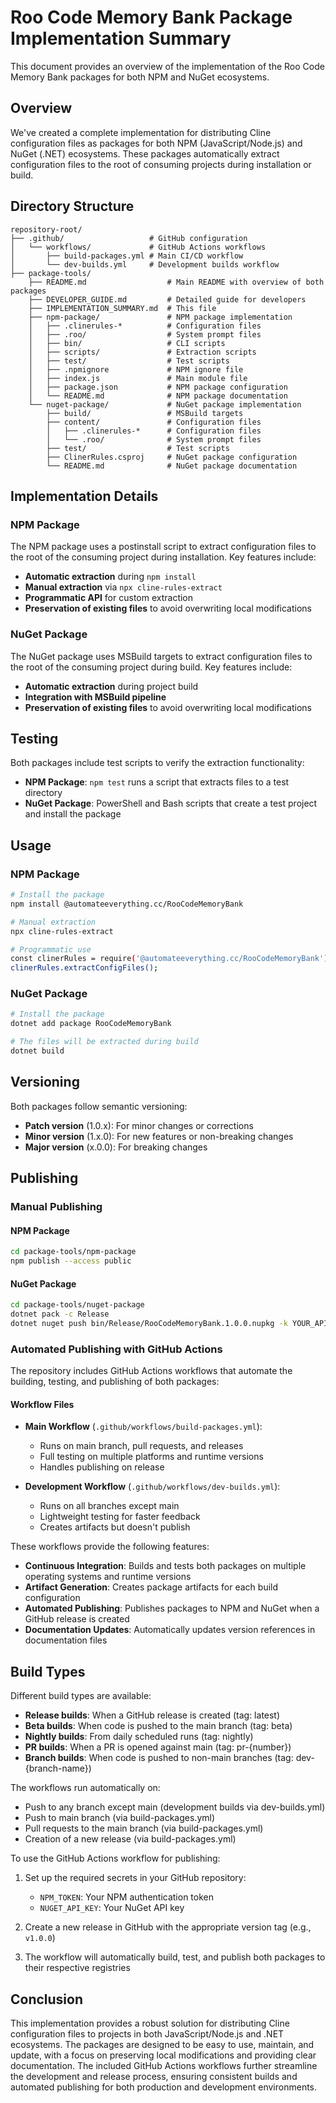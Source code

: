 # Roo Code Memory Bank Package Implementation Summary

This document provides an overview of the implementation of the Roo Code Memory Bank packages for both NPM and NuGet ecosystems.

## Overview

We've created a complete implementation for distributing Cline configuration files as packages for both NPM (JavaScript/Node.js) and NuGet (.NET) ecosystems. These packages automatically extract configuration files to the root of consuming projects during installation or build.

## Directory Structure

```
repository-root/
├── .github/                   # GitHub configuration
│   └── workflows/             # GitHub Actions workflows
│       ├── build-packages.yml # Main CI/CD workflow
│       └── dev-builds.yml     # Development builds workflow
├── package-tools/
    ├── README.md                  # Main README with overview of both packages
    ├── DEVELOPER_GUIDE.md         # Detailed guide for developers
    ├── IMPLEMENTATION_SUMMARY.md  # This file
    ├── npm-package/               # NPM package implementation
    │   ├── .clinerules-*          # Configuration files
    │   ├── .roo/                  # System prompt files
    │   ├── bin/                   # CLI scripts
    │   ├── scripts/               # Extraction scripts
    │   ├── test/                  # Test scripts
    │   ├── .npmignore             # NPM ignore file
    │   ├── index.js               # Main module file
    │   ├── package.json           # NPM package configuration
    │   └── README.md              # NPM package documentation
    └── nuget-package/             # NuGet package implementation
        ├── build/                 # MSBuild targets
        ├── content/               # Configuration files
        │   ├── .clinerules-*      # Configuration files
        │   └── .roo/              # System prompt files
        ├── test/                  # Test scripts
        ├── ClinerRules.csproj     # NuGet package configuration
        └── README.md              # NuGet package documentation
```

## Implementation Details

### NPM Package

The NPM package uses a postinstall script to extract configuration files to the root of the consuming project during installation. Key features include:

- **Automatic extraction** during `npm install`
- **Manual extraction** via `npx cline-rules-extract`
- **Programmatic API** for custom extraction
- **Preservation of existing files** to avoid overwriting local modifications

### NuGet Package

The NuGet package uses MSBuild targets to extract configuration files to the root of the consuming project during build. Key features include:

- **Automatic extraction** during project build
- **Integration with MSBuild pipeline**
- **Preservation of existing files** to avoid overwriting local modifications

## Testing

Both packages include test scripts to verify the extraction functionality:

- **NPM Package**: `npm test` runs a script that extracts files to a test directory
- **NuGet Package**: PowerShell and Bash scripts that create a test project and install the package

## Usage

### NPM Package

```bash
# Install the package
npm install @automateeverything.cc/RooCodeMemoryBank

# Manual extraction
npx cline-rules-extract

# Programmatic use
const clinerRules = require('@automateeverything.cc/RooCodeMemoryBank');
clinerRules.extractConfigFiles();
```

### NuGet Package

```bash
# Install the package
dotnet add package RooCodeMemoryBank

# The files will be extracted during build
dotnet build
```

## Versioning

Both packages follow semantic versioning:

- **Patch version** (1.0.x): For minor changes or corrections
- **Minor version** (1.x.0): For new features or non-breaking changes
- **Major version** (x.0.0): For breaking changes

## Publishing

### Manual Publishing

#### NPM Package

```bash
cd package-tools/npm-package
npm publish --access public
```

#### NuGet Package

```bash
cd package-tools/nuget-package
dotnet pack -c Release
dotnet nuget push bin/Release/RooCodeMemoryBank.1.0.0.nupkg -k YOUR_API_KEY -s https://api.nuget.org/v3/index.json
```

### Automated Publishing with GitHub Actions

The repository includes GitHub Actions workflows that automate the building, testing, and publishing of both packages:

#### Workflow Files

- **Main Workflow** (`.github/workflows/build-packages.yml`): 
  - Runs on main branch, pull requests, and releases
  - Full testing on multiple platforms and runtime versions
  - Handles publishing on release

- **Development Workflow** (`.github/workflows/dev-builds.yml`):
  - Runs on all branches except main
  - Lightweight testing for faster feedback
  - Creates artifacts but doesn't publish

These workflows provide the following features:

- **Continuous Integration**: Builds and tests both packages on multiple operating systems and runtime versions
- **Artifact Generation**: Creates package artifacts for each build configuration
- **Automated Publishing**: Publishes packages to NPM and NuGet when a GitHub release is created
- **Documentation Updates**: Automatically updates version references in documentation files

## Build Types

Different build types are available:

- **Release builds**: When a GitHub release is created (tag: latest)
- **Beta builds**: When code is pushed to the main branch (tag: beta)
- **Nightly builds**: From daily scheduled runs (tag: nightly)
- **PR builds**: When a PR is opened against main (tag: pr-{number})
- **Branch builds**: When code is pushed to non-main branches (tag: dev-{branch-name})

The workflows run automatically on:
- Push to any branch except main (development builds via dev-builds.yml)
- Push to main branch (via build-packages.yml)
- Pull requests to the main branch (via build-packages.yml)
- Creation of a new release (via build-packages.yml)

To use the GitHub Actions workflow for publishing:

1. Set up the required secrets in your GitHub repository:
   - `NPM_TOKEN`: Your NPM authentication token
   - `NUGET_API_KEY`: Your NuGet API key

2. Create a new release in GitHub with the appropriate version tag (e.g., `v1.0.0`)

3. The workflow will automatically build, test, and publish both packages to their respective registries

## Conclusion

This implementation provides a robust solution for distributing Cline configuration files to projects in both JavaScript/Node.js and .NET ecosystems. The packages are designed to be easy to use, maintain, and update, with a focus on preserving local modifications and providing clear documentation. The included GitHub Actions workflows further streamline the development and release process, ensuring consistent builds and automated publishing for both production and development environments.